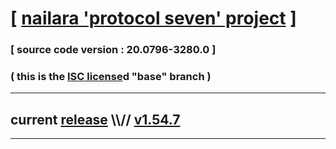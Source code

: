 
# [ [nailara 'protocol seven' project](http://src.nailara.net/) ]

### [ source code version : 20.0796-3280.0 ]

### ( this is the [ISC license](license)d "base" branch )
---
## current [release](https://github.com/anotherlink/nailara/releases) \\\\// [v1.54.7](https://github.com/anotherlink/nailara/releases/tag/v1.54.7)
---
